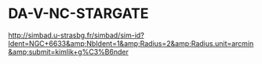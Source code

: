 # DA-V-NC-STARGATE
http://simbad.u-strasbg.fr/simbad/sim-id?Ident=NGC+6633&amp;NbIdent=1&amp;Radius=2&amp;Radius.unit=arcmin&amp;submit=kimlik+g%C3%B6nder
